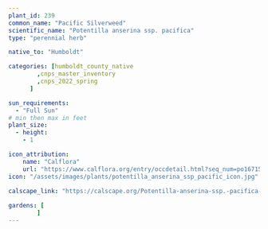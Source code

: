 ```yaml
---
plant_id: 239 
common_name: "Pacific Silverweed"
scientific_name: "Potentilla anserina ssp. pacifica"
type: "perennial herb"

native_to: "Humboldt"

categories: [humboldt_county_native
        ,cnps_master_inventory
        ,cnps_2022_spring
      ]

sun_requirements:
  - "Full Sun"
# min then max in feet
plant_size:
  - height: 
    - 1 

icon_attribution: 
    name: "Calflora"
    url: "https://www.calflora.org/entry/occdetail.html?seq_num=po16715"
icon: "/assets/images/plants/potentilla_anserina_ssp_pacific_icon.jpg"
 
calscape_link: "https://calscape.org/Potentilla-anserina-ssp.-pacifica-(Pacific-Potentilla)?srchcr=sc5819b477e8576"

gardens: [
        ]
---
```

